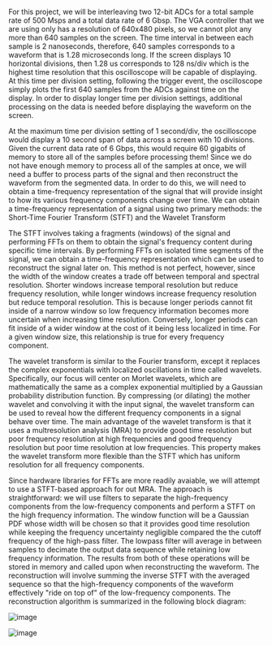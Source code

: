   For this project, we will be interleaving two 12-bit ADCs for a total sample rate of 500 Msps and a total data rate of 6 Gbsp. The VGA controller that we are using only has a resolution of 640x480 pixels, so we 
cannot plot any more than 640 samples on the screen. The time interval in between each sample is 2 nanoseconds, therefore, 640 samples corresponds to a waveform that is 1.28 microseconds long. If the screen 
displays 10 horizontal divisions, then 1.28 us corresponds to 128 ns/div which is the highest time resolution that this oscilloscope will be capable of displaying. At this time per division setting, following the trigger event, the oscilloscope simply 
plots the first 640 samples from the ADCs against time on the display. In order to display longer time per division settings, additional processing on the data is needed before 
displaying the waveform on the screen. 

At the maximum time per division setting of 1 second/div, the oscilloscope would display a 10 second span of data across a screen with 10 divisions. Given the current data rate of 6 Gbps, this would require 60 
gigabits of memory to store all of the samples before processing them! Since we do not have enough memory to process all of the samples at once, we will need a buffer to process parts of the signal and then reconstruct the waveform from the segmented data. In order to do this, we will need to obtain a time-frequency representation of the signal that will provide insight to how its various frequency components change over time. We can obtain a time-frequency representation of a signal using two primary methods: the Short-Time Fourier Transform (STFT) and the Wavelet Transform

The STFT involves taking a fragments (windows) of the signal and performing FFTs on them to obtain the signal's frequency content during specific time intervals. By performing FFTs on isolated time segments of the signal, we can obtain a time-frequency representation which can be used to reconstruct the signal later on. This method is not perfect, however, since the width of the window creates a trade off between temporal and spectral resolution. Shorter windows increase temporal resolution but reduce frequency resolution, while longer windows increase frequency resolution but reduce temporal resolution. This is because longer periods cannot fit inside of a narrow window so low frequency information becomes more uncertain when increasing time resolution. Conversely, longer periods can fit inside of a wider window at the cost of it being less localized in time. For a given window size, this relationship is true for every frequency component.

The wavelet transform is similar to the Fourier transform, except it replaces the complex exponentials with localized oscillations in time called wavelets. Specifically, our focus will center on Morlet wavelets, which are mathematically the same as a complex exponential multiplied by a Gaussian probability distribution function. By compressing (or dilating) the mother wavelet and convolving it with the input signal, the wavelet transform can be used to reveal how the different frequency components in a signal behave over time. The main advantage of the wavelet transform is that it uses a multresolution analysis (MRA) to provide good time resolution but poor frequency resolution at high frequencies and good frequency resolution but poor time resolution at low frequencies. This property makes the wavelet transform more flexible than the STFT which has uniform resolution for all frequency components. 

Since hardware libraries for FFTs are more readily avaiable, we will attempt to use a STFT-based approach for out MRA. The approach is straightforward: we will use filters to separate the high-frequency components from the low-frequency components and perform a STFT on the high frequency information. The window function will be a Gaussian PDF whose width will be chosen so that it provides good time resolution while keeping the frequency uncertainty negligible compared the the cutoff frequency of the high-pass filter. The lowpass filter will average in between samples to decimate the output data sequence while retaining low frequency information. The results from both of these operations will be stored in memory and called upon when reconstructing the waveform. The reconstruction will involve summing the inverse STFT with the averaged sequence so that the high-frequency components of the waveform effectively "ride on top of" of the low-frequency components. The reconstruction algorithm is summarized in the following block diagram:



![image](https://github.com/omarsbu/200-MHz-Bandwidth-Oscilloscope-/assets/99481191/cbd18601-39e6-491b-ac89-863653ccd6d9)






































































![image](https://github.com/omarsbu/200-MHz-Bandwidth-Oscilloscope-/assets/99481191/7df976c4-fa5d-4c9b-aff6-5b584a3c8429)
